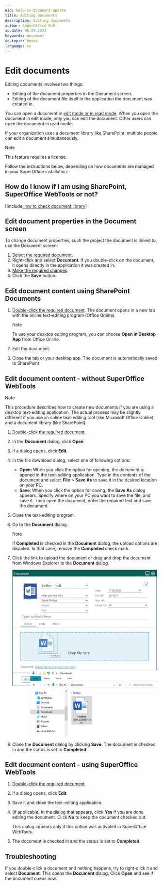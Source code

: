 ```yaml
---
uid: help-sv-document-update
title: Editing documents
description: Editing documents
author: SuperOffice RnD
so.date: 06.29.2022
keywords: document
so.topic: howto
language: sv
---
```


# Edit documents

Editing documents involves two things:

* Editing of the document properties in the Document screen.
* Editing of the document file itself in the application the document was created in.

You can open a document in [edit mode or in read mode][1]. When you open the document in edit mode, only you can edit the document. Other users can open the document in read mode.

If your organization uses a document library like SharePoint, multiple people can edit a document simultaneously.

> [!NOTE]
> This feature requires a license.

Follow the instructions below, depending on how documents are managed in your SuperOffice installation:

## How do I know if I am using SharePoint, SuperOffice WebTools or not?

[!include[How to check document library](includes/webtools-or-sharepoint.md)]

## Edit document properties in the Document screen

To change document properties, such the project the document is linked to, use the Document screen:

1. [Select the required document][2].
2. Right-click and select **Document**. If you double-click on the document, it opens directly in the application it was created in.
3. [Make the required changes][3].
4. Click the **Save** button.

## Edit document content using SharePoint Documents

1. [Double-click the required document][2]. The document opens in a new tab with the online text-editing program (Office Online).

    > [!NOTE]
    > To use your desktop editing program, you can choose **Open in Desktop App** from Office Online.

2. Edit the document.

3. Close the tab or your desktop app. The document is automatically saved to SharePoint

## Edit document content - without SuperOffice WebTools

> [!NOTE]
> This procedure describes how to create new documents if you are using a desktop text-editing application. The actual process may be slightly different if you use an online text-editing tool (like Microsoft Office Online) and a document library (like SharePoint).

1. [Double-click the required document][2].
2. In the **Document** dialog, click **Open**.
3. If a dialog opens, click **Edit**.
4. In the file download dialog, select one of following options:
    * **Open**: When you click the option for opening, the document is opened in the text-editing application. Type in the contents of the document and select **File** > **Save As** to save it in the desired location on your PC.
    * **Save**: When you click the option for saving, the **Save As** dialog appears. Specify where on your PC you want to save the file, and save it. Then open the document, enter the required text and save the document.
5. Close the text-editing program.
6. Go to the **Document** dialog.

    > [!NOTE]
    > If **Completed** is checked in the **Document** dialog, the upload options are disabled. In that case, remove the **Completed** check mark.

7. Click the link to upload the document or drag and drop the document from Windows Explorer to the **Document** dialog.

    ![Create a new document -screenshot][img1]

8. Close the **Document** dialog by clicking **Save**. The document is checked in and the status is set to **Completed**.

## Edit document content - using SuperOffice WebTools

1. [Double-click the required document][2].
2. If a dialog opens, click **Edit**.
3. Save it and close the text-editing application.
4. (if applicable) In the dialog that appears, click **Yes** if you are done editing the document. Click **No** to keep the document checked out.

    This dialog appears only if this option was activated in SuperOffice WebTools.

5. The document is checked in and the status is set to **Completed**.

## Troubleshooting

If you double-click a document and nothing happens, try to right-click it and select **Document**. This opens the **Document** dialog. Click **Open** and see if the document opens now.

<!-- Referenced links -->
[1]: lock.md
[2]: open.md
[3]: screen/index.md

<!-- Referenced images -->
[img1]: media/upload.png

